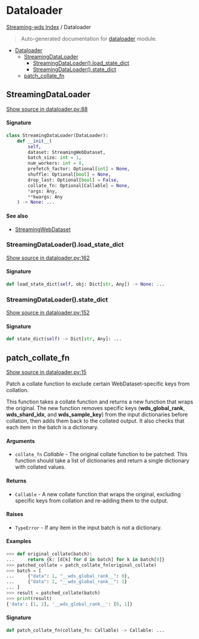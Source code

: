 # Dataloader

[Streaming-wds Index](./README.md#streaming-wds-index) / Dataloader

> Auto-generated documentation for [dataloader](../streaming_wds/dataloader.py) module.

- [Dataloader](#dataloader)
  - [StreamingDataLoader](#streamingdataloader)
    - [StreamingDataLoader().load_state_dict](#streamingdataloader()load_state_dict)
    - [StreamingDataLoader().state_dict](#streamingdataloader()state_dict)
  - [patch_collate_fn](#patch_collate_fn)

## StreamingDataLoader

[Show source in dataloader.py:88](../streaming_wds/dataloader.py#L88)

#### Signature

```python
class StreamingDataLoader(DataLoader):
    def __init__(
        self,
        dataset: StreamingWebDataset,
        batch_size: int = 1,
        num_workers: int = 0,
        prefetch_factor: Optional[int] = None,
        shuffle: Optional[bool] = None,
        drop_last: Optional[bool] = False,
        collate_fn: Optional[Callable] = None,
        *args: Any,
        **kwargs: Any
    ) -> None: ...
```

#### See also

- [StreamingWebDataset](./dataset.md#streamingwebdataset)

### StreamingDataLoader().load_state_dict

[Show source in dataloader.py:162](../streaming_wds/dataloader.py#L162)

#### Signature

```python
def load_state_dict(self, obj: Dict[str, Any]) -> None: ...
```

### StreamingDataLoader().state_dict

[Show source in dataloader.py:152](../streaming_wds/dataloader.py#L152)

#### Signature

```python
def state_dict(self) -> Dict[str, Any]: ...
```



## patch_collate_fn

[Show source in dataloader.py:15](../streaming_wds/dataloader.py#L15)

Patch a collate function to exclude certain WebDataset-specific keys from collation.

This function takes a collate function and returns a new function that wraps the original.
The new function removes specific keys (__wds_global_rank__, __wds_shard_idx__, and
__wds_sample_key__) from the input dictionaries before collation, then adds them back
to the collated output. It also checks that each item in the batch is a dictionary.

#### Arguments

- `collate_fn` *Callable* - The original collate function to be patched. This function
                       should take a list of dictionaries and return a single
                       dictionary with collated values.

#### Returns

- `Callable` - A new collate function that wraps the original, excluding specific keys
          from collation and re-adding them to the output.

#### Raises

- `TypeError` - If any item in the input batch is not a dictionary.

#### Examples

```python
>>> def original_collate(batch):
...     return {k: [d[k] for d in batch] for k in batch[0]}
>>> patched_collate = patch_collate_fn(original_collate)
>>> batch = [
...     {"data": 1, "__wds_global_rank__": 0},
...     {"data": 2, "__wds_global_rank__": 1}
... ]
>>> result = patched_collate(batch)
>>> print(result)
{'data': [1, 2], '__wds_global_rank__': [0, 1]}
```

#### Signature

```python
def patch_collate_fn(collate_fn: Callable) -> Callable: ...
```
